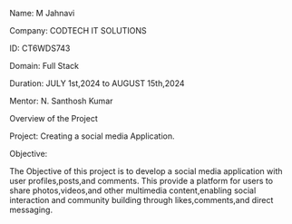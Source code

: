 Name: M Jahnavi

Company: CODTECH IT SOLUTIONS

ID: CT6WDS743

Domain: Full Stack

Duration: JULY 1st,2024 to AUGUST 15th,2024

Mentor: N. Santhosh Kumar

Overview of the Project

Project: Creating a social media Application.

Objective:

The Objective of this project is to develop a social media application with user profiles,posts,and comments.
This provide a platform for users to share photos,videos,and other multimedia content,enabling social interaction 
and community building through likes,comments,and direct messaging. 
